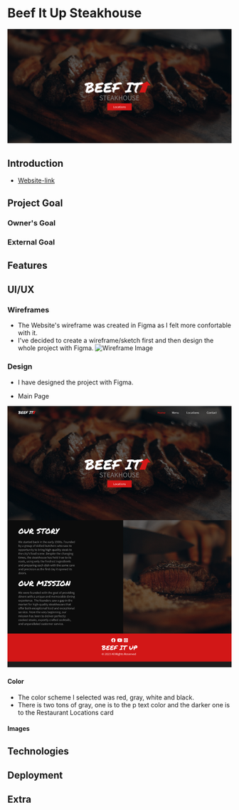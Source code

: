 # Beef It Up Steakhouse

![Home Image](./docs/images/home-img.png)

## Introduction
* [Website-link](https://wesleyluiz21.github.io/BeefitUp-Restaurant-Project/)

## Project Goal

### Owner's Goal

### External Goal

## Features

## UI/UX

### Wireframes

* The Website's wireframe was created in Figma as I felt more confortable with it.
* I've decided to create a wireframe/sketch first and then design the whole project with Figma.
![Wireframe Image](./docs/images/wireframe.png)

### Design

* I have designed the project with Figma.

* Main Page

![Main Page](./docs/images/main-page.png)

#### Color

* The color scheme I selected was red, gray, white and black.
* There is two tons of gray, one is to the p text color and the darker one is to the Restaurant Locations card


#### Images

## Technologies

## Deployment

## Extra 